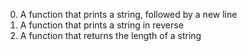 0. A function that prints a string, followed by a new line
1. A function that prints a string in reverse
2. A function that returns the length of a string
